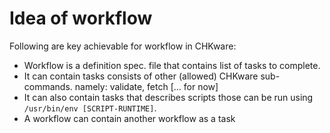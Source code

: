 # Idea of workflow

Following are key achievable for workflow in CHKware:

- Workflow is a definition spec. file that contains list of tasks to complete.
- It can contain tasks consists of other (allowed) CHKware sub-commands. namely: validate, fetch [... for now]
- It can also contain tasks that describes scripts those can be run using `/usr/bin/env [SCRIPT-RUNTIME]`.
- A workflow can contain another workflow as a task

